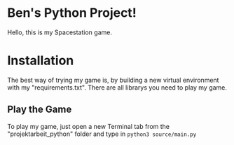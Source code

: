 # Ben's Python Project!

Hello, this is my Spacestation game.


# Installation

The best way of trying my game is, by building a new virtual environment with my "requirements.txt". There are all librarys you need to play my game.

## Play the Game

To play my game, just open a new Terminal tab from the "projektarbeit_python" folder and type in `python3 source/main.py`
